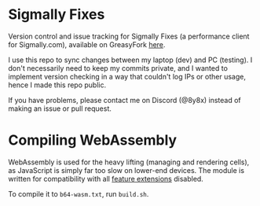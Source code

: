 # Sigmally Fixes
Version control and issue tracking for Sigmally Fixes (a performance client for Sigmally.com), available on GreasyFork
[here](https://greasyfork.org/en/scripts/483587).

I use this repo to sync changes between my laptop (dev) and PC (testing).
I don't necessarily need to keep my commits private, and I wanted to implement version checking in a way that couldn't
log IPs or other usage, hence I made this repo public.

If you have problems, please contact me on Discord (@8y8x) instead of making an issue or pull request.

# Compiling WebAssembly
WebAssembly is used for the heavy lifting (managing and rendering cells), as JavaScript is simply far too slow on
lower-end devices.
The module is written for compatibility with all [feature extensions](https://webassembly.org/features/) disabled.

To compile it to `b64-wasm.txt`, run `build.sh`.
